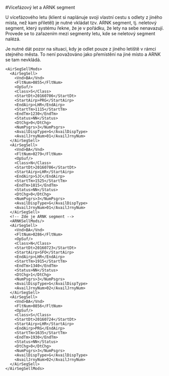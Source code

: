 #Vícefázový let a ARNK segment

U vícefázového letu (klient si naplánuje svoji vlastní cestu s odlety z jiného místa, než kam přiletěl) je nutné vkládat tzv. ARNK segment, tj. neletový segment, který systému řekne, že je v pořádku, že lety na sebe nenavazují. Provede se to zařazením **<ARNKSellMods/>** mezi segmenty letu, kde se neletový segment nalézá.

Je nutné dát pozor na situaci, kdy je odlet pouze z jiného letiště v rámci stejného města. To není považováno jako přemístění na jiné místo a ARNK se tam nevkládá.

```
<AirSegSellMods>
  <AirSegSell>
    <Vnd>BA</Vnd>
    <FltNum>0855</FltNum>
    <OpSuf/>
    <Class>S</Class>
    <StartDt>20160706</StartDt>
    <StartAirp>PRG</StartAirp>
    <EndAirp>LHR</EndAirp>
    <StartTm>1115</StartTm>
    <EndTm>1230</EndTm>
    <Status>NN</Status>
    <DtChg>0</DtChg>
    <NumPsgrs>3</NumPsgrs>
    <AvailDispType>G</AvailDispType>
    <AvailJrnyNum>01</AvailJrnyNum>
  </AirSegSell>
  <AirSegSell>
    <Vnd>BA</Vnd>
    <FltNum>0279</FltNum>
    <OpSuf/>
    <Class>N</Class>
    <StartDt>20160706</StartDt>
    <StartAirp>LHR</StartAirp>
    <EndAirp>SJC</EndAirp>
    <StartTm>1525</StartTm>
    <EndTm>1815</EndTm>
    <Status>NN</Status>
    <DtChg>0</DtChg>
    <NumPsgrs>3</NumPsgrs>
    <AvailDispType>G</AvailDispType>
    <AvailJrnyNum>01</AvailJrnyNum>
  </AirSegSell>
  <!-- Zde je ARNK segment -->
  <ARNKSellMods/>
  <AirSegSell>
    <Vnd>BA</Vnd>
    <FltNum>0286</FltNum>
    <OpSuf/>
    <Class>N</Class>
    <StartDt>20160723</StartDt>
    <StartAirp>SFO</StartAirp>
    <EndAirp>LHR</EndAirp>
    <StartTm>1915</StartTm>
    <EndTm>1340</EndTm>
    <Status>NN</Status>
    <DtChg>1</DtChg>
    <NumPsgrs>3</NumPsgrs>
    <AvailDispType>G</AvailDispType>
    <AvailJrnyNum>02</AvailJrnyNum>
  </AirSegSell>
  <AirSegSell>
    <Vnd>BA</Vnd>
    <FltNum>0856</FltNum>
    <OpSuf/>
    <Class>S</Class>
    <StartDt>20160724</StartDt>
    <StartAirp>LHR</StartAirp>
    <EndAirp>PRG</EndAirp>
    <StartTm>1635</StartTm>
    <EndTm>1930</EndTm>
    <Status>NN</Status>
    <DtChg>0</DtChg>
    <NumPsgrs>3</NumPsgrs>
    <AvailDispType>G</AvailDispType>
    <AvailJrnyNum>02</AvailJrnyNum>
  </AirSegSell>
</AirSegSellMods>
```

